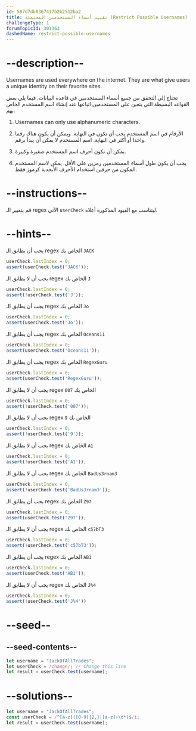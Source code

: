 ```yaml
---
id: 587d7db8367417b2b2512ba2
title: تقييد أسماء المستخدمين المحتملة (Restrict Possible Usernames)
challengeType: 1
forumTopicId: 301363
dashedName: restrict-possible-usernames
---
```


# --description--

Usernames are used everywhere on the internet. They are what give users a unique identity on their favorite sites.

تحتاج إلى التحقق من جميع أسماء المستخدمين في قاعدة البيانات. فيما يلي بعض القواعد البسيطة التي يتعين على المستخدمين اتباعها عند إنشاء اسم المستخدم الخاص بهم.

1) Usernames can only use alphanumeric characters.

2) الأرقام في اسم المستخدم يجب أن تكون في النهاية. ويمكن أن يكون هناك رقما واحدا أو أكثر في النهاية. اسم المستخدم لا يمكن أن يبدأ برقم.

3) يمكن أن تكون أحرف اسم المستخدم صغيرة وكبيرة.

4) يجب أن يكون طول أسماء المستخدمين رمزين على الأقل. يمكن لاسم المستخدم المكون من حرفين استخدام الأحرف الأبجدية كرموز فقط.

# --instructions--

قم بتغيير الـ regex الآتي `userCheck` ليتناسب مع القيود المذكورة أعلاه.

# --hints--

يجب أن يطابق الـ regex الخاص بك `JACK`

```js
userCheck.lastIndex = 0;
assert(userCheck.test('JACK'));
```

يجب أن لا يطابق الـ regex الخاص بك `J`

```js
userCheck.lastIndex = 0;
assert(!userCheck.test('J'));
```

يجب أن يطابق الـ regex الخاص بك `Jo`

```js
userCheck.lastIndex = 0;
assert(userCheck.test('Jo'));
```

يجب أن يطابق الـ regex الخاص بك `Oceans11`

```js
userCheck.lastIndex = 0;
assert(userCheck.test('Oceans11'));
```

يجب أن يطابق الـ regex الخاص بك `RegexGuru`

```js
userCheck.lastIndex = 0;
assert(userCheck.test('RegexGuru'));
```

يجب أن لا يطابق الـ regex الخاص بك `007`

```js
userCheck.lastIndex = 0;
assert(!userCheck.test('007'));
```

يجب أن لا يطابق الـ regex الخاص بك `9`

```js
userCheck.lastIndex = 0;
assert(!userCheck.test('9'));
```

يجب أن لا يطابق الـ regex الخاص بك `A1`

```js
userCheck.lastIndex = 0;
assert(!userCheck.test('A1'));
```

يجب أن لا يطابق الـ regex الخاص بك `BadUs3rnam3`

```js
userCheck.lastIndex = 0;
assert(!userCheck.test('BadUs3rnam3'));
```

يجب أن يطابق الـ regex الخاص بك `Z97`

```js
userCheck.lastIndex = 0;
assert(userCheck.test('Z97'));
```

يجب أن لا يطابق الـ regex الخاص بك `c57bT3`

```js
userCheck.lastIndex = 0;
assert(!userCheck.test('c57bT3'));
```

يجب أن يطابق الـ regex الخاص بك `AB1`

```js
userCheck.lastIndex = 0;
assert(userCheck.test('AB1'));
```

يجب أن لا يطابق الـ regex الخاص بك `J%4`

```js
userCheck.lastIndex = 0;
assert(!userCheck.test('J%4'))
```

# --seed--

## --seed-contents--

```js
let username = "JackOfAllTrades";
let userCheck = /change/; // Change this line
let result = userCheck.test(username);
```

# --solutions--

```js
let username = "JackOfAllTrades";
const userCheck = /^[a-z]([0-9]{2,}|[a-z]+\d*)$/i;
let result = userCheck.test(username);
```
